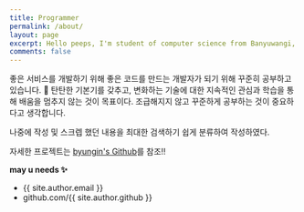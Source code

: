 ```yaml
---
title: Programmer
permalink: /about/
layout: page
excerpt: Hello peeps, I'm student of computer science from Banyuwangi, living in Jogjakarta. This blog for documentation about my programming journey, running on jekyll, hosting on netlify and using my own simple theme.
comments: false
---
```


좋은 서비스를 개발하기 위해 좋은 코드를 만드는 개발자가 되기 위해 꾸준히 공부하고 있습니다.
🎒 탄탄한 기본기를 갖추고, 변화하는 기술에 대한 지속적인 관심과 학습을 통해 배움을 멈추지 않는 것이 목표이다. 
조급해지지 않고 꾸준하게 공부하는 것이 중요하다고 생각합니다.

나중에 작성 및 스크렙 했던 내용을 최대한 검색하기 쉽게 분류하여 작성하였다.

자세한 프로젝트는 <a href="https://github.com/byunginK" target="_blank" rel="noopener">byungin's Github</a>를 참조!!

**may u needs ✨**

- {{ site.author.email }}
- github.com/{{ site.author.github }}
